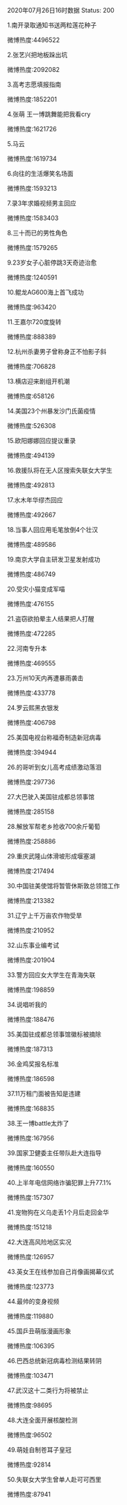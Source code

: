 2020年07月26日16时数据
Status: 200

1.南开录取通知书送两粒莲花种子

微博热度:4496522

2.张艺兴把地板跺出坑

微博热度:2092082

3.高考志愿填报指南

微博热度:1852201

4.张萌 王一博跳舞能把我看cry

微博热度:1621726

5.马云

微博热度:1619734

6.向往的生活爆笑名场面

微博热度:1593213

7.录3年求婚视频男主回应

微博热度:1583403

8.三十而已的男性角色

微博热度:1579265

9.23岁女子心脏停跳3天奇迹治愈

微博热度:1240591

10.鲲龙AG600海上首飞成功

微博热度:963420

11.王嘉尔720度旋转

微博热度:888389

12.杭州杀妻男子曾称身正不怕影子斜

微博热度:706828

13.横店迎来剧组开机潮

微博热度:658126

14.美国23个州暴发沙门氏菌疫情

微博热度:526308

15.欧阳娜娜回应提议重录

微博热度:494139

16.救援队将在无人区搜索失联女大学生

微博热度:492813

17.水木年华缪杰回应

微博热度:492667

18.当事人回应用毛笔放倒4个壮汉

微博热度:489586

19.南京大学自主研发卫星发射成功

微博热度:486749

20.受灾小猫变成军喵

微博热度:476155

21.盗窃欲拍晕主人结果把人打醒

微博热度:472285

22.河南专升本

微博热度:469555

23.万州10天内再遭暴雨袭击

微博热度:433778

24.罗云熙黑衣银发

微博热度:406798

25.美国电视台称福奇制造新冠病毒

微博热度:394944

26.的哥听到女儿高考成绩激动落泪

微博热度:297736

27.大巴驶入美国驻成都总领事馆

微博热度:285158

28.解放军帮老乡抢收700余斤葡萄

微博热度:258886

29.重庆武隆山体滑坡形成堰塞湖

微博热度:217494

30.中国驻美使馆将暂管休斯敦总领馆工作

微博热度:213382

31.辽宁上千万亩农作物受旱

微博热度:210952

32.山东事业编考试

微博热度:201904

33.警方回应女大学生在青海失联

微博热度:198859

34.说唱听我的

微博热度:188476

35.美国驻成都总领事馆徽标被摘除

微博热度:187313

36.金鸡奖报名标准

微博热度:186598

37.11万租门面被告知是违建

微博热度:168835

38.王一博battle太炸了

微博热度:167956

39.国家卫健委主任带队赴大连指导

微博热度:160550

40.上半年电信网络诈骗犯罪上升77.1%

微博热度:157307

41.宠物狗在义乌走丢1个月后走回金华

微博热度:151218

42.大连高风险地区实况

微博热度:126957

43.英女王在线参加自己肖像画揭幕仪式

微博热度:123773

44.最帅的变身视频

微博热度:119880

45.国乒丑萌版漫画形象

微博热度:106395

46.巴西总统新冠病毒检测结果转阴

微博热度:103471

47.武汉这十二类行为将被禁止

微博热度:98695

48.大连全面开展核酸检测

微博热度:96502

49.萌娃自制苍耳子皇冠

微博热度:92814

50.失联女大学生曾单人赴可可西里

微博热度:87941

